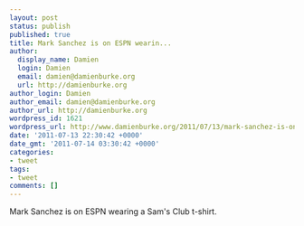 ```yaml
---
layout: post
status: publish
published: true
title: Mark Sanchez is on ESPN wearin...
author:
  display_name: Damien
  login: Damien
  email: damien@damienburke.org
  url: http://damienburke.org
author_login: Damien
author_email: damien@damienburke.org
author_url: http://damienburke.org
wordpress_id: 1621
wordpress_url: http://www.damienburke.org/2011/07/13/mark-sanchez-is-on-espn-wearin/
date: '2011-07-13 22:30:42 +0000'
date_gmt: '2011-07-14 03:30:42 +0000'
categories:
- tweet
tags:
- tweet
comments: []
---
```

<p>Mark Sanchez is on ESPN wearing a Sam's Club t-shirt.</p>
